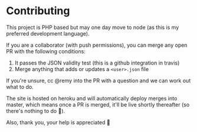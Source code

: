 # Contributing

This project is PHP based but may one day move to node (as this is my preferred development language).

If you are a collaborator (with push permissions), you can merge any open PR with the following conditions:

1. It passes the JSON validity test (this is a github integration in travis)
2. Merge anything that adds or updates a `<user>.json` file

If you're unsure, cc @remy into the PR with a question and we can work out what to do.

The site is hosted on heroku and will automatically deploy merges into master, which means once a PR is merged, it'll be live shortly thereafter (so there's nothing to do 🎉).

Also, thank you, your help is appreciated 💙